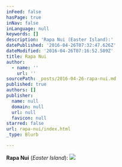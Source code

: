 ```yaml
---
inFeed: false
hasPage: true
inNav: false
inLanguage: null
keywords: []
description: 'Rapa Nui (Easter Island):'
datePublished: '2016-04-26T07:32:47.626Z'
dateModified: '2016-04-26T07:16:52.509Z'
title: Rapa Nui
author:
  - name: ''
    url: ''
sourcePath: _posts/2016-04-26-rapa-nui.md
published: true
authors: []
publisher:
  name: null
  domain: null
  url: null
  favicon: null
starred: false
url: rapa-nui/index.html
_type: Blurb

---
```

**Rapa Nui** (_Easter Island_):
![](https://the-grid-user-content.s3-us-west-2.amazonaws.com/5ec2c849-64ab-4db4-97df-949551c93375.jpg)